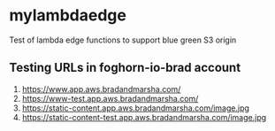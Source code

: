 # mylambdaedge
Test of lambda edge functions to support blue green S3 origin

## Testing URLs in foghorn-io-brad account
1. https://www.app.aws.bradandmarsha.com/
1. https://www-test.app.aws.bradandmarsha.com/
1. https://static-content.app.aws.bradandmarsha.com/image.jpg
1. https://static-content-test.app.aws.bradandmarsha.com/image.jpg

